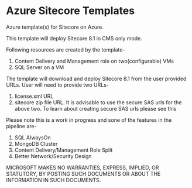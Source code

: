 # Azure Sitecore Templates
Azure template(s) for Sitecore on Azure.

This template will deploy Sitecore 8.1 in CMS only mode.

Following resources are created by the template-
1. Content Delivery and Management role on two(configurable) VMs
2. SQL Server on a VM

The template will download and deploy Sitecore 8.1 from the user provided URLs.
User will need to provide two URLs-
1. license.xml URL
2. sitecore zip file URL.
It is advisable to use the secure SAS urls for the above two.
To learn about creating secure SAS urls please see this

Please note this is a work in progress and sone of the features in the pipeline are-
1. SQL AlwaysOn
2. MongoDB Cluster
3. Content Delivery/Management Role Split
4. Better Network/Security Design

MICROSOFT MAKES NO WARRANTIES, EXPRESS, IMPLIED, OR STATUTORY, BY POSTING SUCH DOCUMENTS OR ABOUT THE INFORMATION IN SUCH DOCUMENTS.
